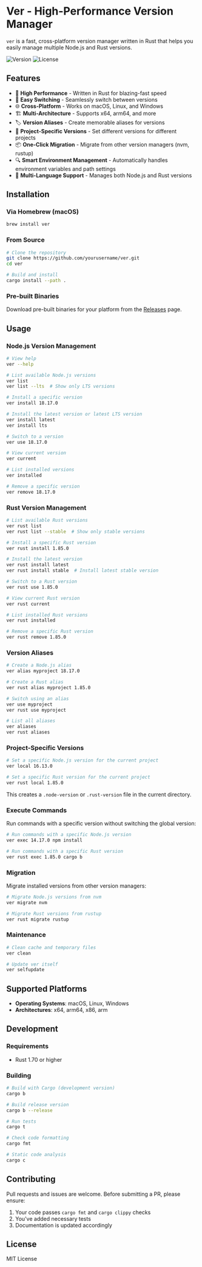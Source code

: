 # Ver - High-Performance Version Manager

`ver` is a fast, cross-platform version manager written in Rust that helps you easily manage multiple Node.js and Rust versions.

![Version](https://img.shields.io/badge/version-0.1.0-blue)
![License](https://img.shields.io/badge/license-MIT-green)

## Features

- 🚀 **High Performance** - Written in Rust for blazing-fast speed
- 🔄 **Easy Switching** - Seamlessly switch between versions
- 🌐 **Cross-Platform** - Works on macOS, Linux, and Windows
- 🏗️ **Multi-Architecture** - Supports x64, arm64, and more
- 🏷️ **Version Aliases** - Create memorable aliases for versions
- 📁 **Project-Specific Versions** - Set different versions for different projects
- 📦 **One-Click Migration** - Migrate from other version managers (nvm, rustup)
- 🔍 **Smart Environment Management** - Automatically handles environment variables and path settings
- 🦀 **Multi-Language Support** - Manages both Node.js and Rust versions

## Installation

### Via Homebrew (macOS)

```bash
brew install ver
```

### From Source

```bash
# Clone the repository
git clone https://github.com/yourusername/ver.git
cd ver

# Build and install
cargo install --path .
```

### Pre-built Binaries

Download pre-built binaries for your platform from the [Releases](https://github.com/yourusername/ver/releases) page.

## Usage

### Node.js Version Management

```bash
# View help
ver --help

# List available Node.js versions
ver list
ver list --lts  # Show only LTS versions

# Install a specific version
ver install 18.17.0

# Install the latest version or latest LTS version
ver install latest
ver install lts

# Switch to a version
ver use 18.17.0

# View current version
ver current

# List installed versions
ver installed

# Remove a specific version
ver remove 18.17.0
```

### Rust Version Management

```bash
# List available Rust versions
ver rust list
ver rust list --stable  # Show only stable versions

# Install a specific Rust version
ver rust install 1.85.0

# Install the latest version
ver rust install latest
ver rust install stable  # Install latest stable version

# Switch to a Rust version
ver rust use 1.85.0

# View current Rust version
ver rust current

# List installed Rust versions
ver rust installed

# Remove a specific Rust version
ver rust remove 1.85.0
```

### Version Aliases

```bash
# Create a Node.js alias
ver alias myproject 18.17.0

# Create a Rust alias
ver rust alias myproject 1.85.0

# Switch using an alias
ver use myproject
ver rust use myproject

# List all aliases
ver aliases
ver rust aliases
```

### Project-Specific Versions

```bash
# Set a specific Node.js version for the current project
ver local 16.13.0

# Set a specific Rust version for the current project
ver rust local 1.85.0
```

This creates a `.node-version` or `.rust-version` file in the current directory.

### Execute Commands

Run commands with a specific version without switching the global version:

```bash
# Run commands with a specific Node.js version
ver exec 14.17.0 npm install

# Run commands with a specific Rust version
ver rust exec 1.85.0 cargo b
```

### Migration

Migrate installed versions from other version managers:

```bash
# Migrate Node.js versions from nvm
ver migrate nvm

# Migrate Rust versions from rustup
ver rust migrate rustup
```

### Maintenance

```bash
# Clean cache and temporary files
ver clean

# Update ver itself
ver selfupdate
```

## Supported Platforms

- **Operating Systems**: macOS, Linux, Windows
- **Architectures**: x64, arm64, x86, arm

## Development

### Requirements

- Rust 1.70 or higher

### Building

```bash
# Build with Cargo (development version)
cargo b

# Build release version
cargo b --release

# Run tests
cargo t

# Check code formatting
cargo fmt

# Static code analysis
cargo c
```

## Contributing

Pull requests and issues are welcome. Before submitting a PR, please ensure:

1. Your code passes `cargo fmt` and `cargo clippy` checks
2. You've added necessary tests
3. Documentation is updated accordingly

## License

MIT License 
